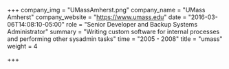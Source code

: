 +++
company_img = "UMassAmherst.png"
company_name = "UMass Amherst"
company_website = "https://www.umass.edu"
date = "2016-03-06T14:08:10-05:00"
role = "Senior Developer and Backup Systems Administrator"
summary = "Writing custom software for internal processes and performing other sysadmin tasks"
time = "2005 - 2008"
title = "umass"
weight = 4

+++

